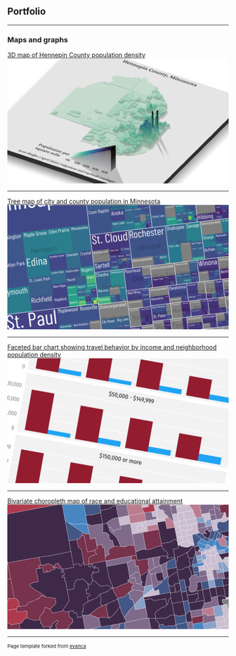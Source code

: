 ## Portfolio

---

### Maps and graphs 


[3D map of Hennepin County population density](https://github.com/scottdshaffer/3d-hennepin-map)
[<img src="images/3d_thumbnail2.png"/>](https://github.com/scottdshaffer/3d-hennepin-map)

---
[Tree map of city and county population in Minnesota](https://github.com/scottdshaffer/population_treemap)
[<img src="images/mn_treemap_thumbnail.png"/>](https://github.com/scottdshaffer/population_treemap)

---
[Faceted bar chart showing travel behavior by income and neighborhood population density](https://github.com/scottdshaffer/nhts_summary)
[<img src="images/nhts_thumbnail.png">](https://github.com/scottdshaffer/nhts_summary)

---
[Bivariate choropleth map of race and educational attainment](https://github.com/scottdshaffer/bivariate-choropleth)
[<img src="images/chart15_bivariate_2.png"/>](https://github.com/scottdshaffer/bivariate-choropleth)

---
<p style="font-size:11px">Page template forked from <a href="https://github.com/evanca/quick-portfolio">evanca</a></p>
<!-- Remove above link if you don't want to attibute -->
